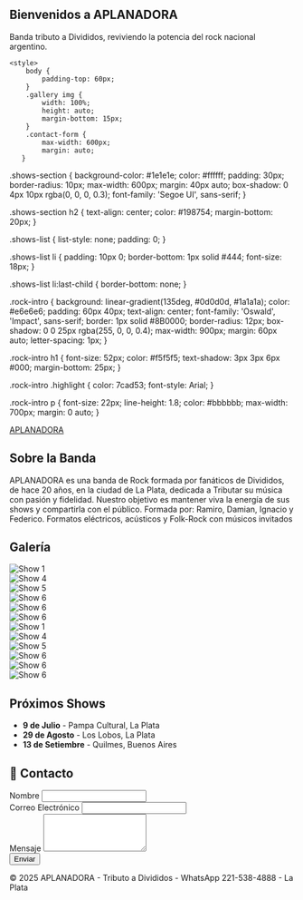 
<!DOCTYPE html>
<html lang="es">
<head>
    <meta charset="UTF-8">
    <title>APLANADORA - Tributo a Divididos</title>
    <link href="https://cdn.jsdelivr.net/npm/bootstrap@5.3.0/dist/css/bootstrap.min.css" rel="stylesheet">

<section class="rock-intro">
	<h1><span class="highlight">Bienvenidos a APLANADORA</span></h1>
  <p>Banda tributo a Divididos, reviviendo la potencia del rock nacional argentino.</p>
</section>


    <style>
        body {
            padding-top: 60px;			
        }
        .gallery img {
            width: 100%;
            height: auto;
            margin-bottom: 15px;			
        }
        .contact-form {
            max-width: 600px;
            margin: auto;
	   }
		
.shows-section {
  background-color: #1e1e1e;
  color: #ffffff;
  padding: 30px;
  border-radius: 10px;
  max-width: 600px;
  margin: 40px auto;
  box-shadow: 0 4px 10px rgba(0, 0, 0, 0.3);
  font-family: 'Segoe UI', sans-serif;
}

.shows-section h2 {
  text-align: center;
  color: #198754;
  margin-bottom: 20px;
}

.shows-list {
  list-style: none;
  padding: 0;
}

.shows-list li {
  padding: 10px 0;
  border-bottom: 1px solid #444;
  font-size: 18px;
}

.shows-list li:last-child {
  border-bottom: none;
}

.rock-intro {
  background: linear-gradient(135deg, #0d0d0d, #1a1a1a);
  color: #e6e6e6;
  padding: 60px 40px;
  text-align: center;
  font-family: 'Oswald', 'Impact', sans-serif;
  border: 1px solid #8B0000;
  border-radius: 12px;
  box-shadow: 0 0 25px rgba(255, 0, 0, 0.4);
  max-width: 900px;
  margin: 60px auto;
  letter-spacing: 1px;
}

.rock-intro h1 {
  font-size: 52px;
  color: #f5f5f5;
  text-shadow: 3px 3px 6px #000;
  margin-bottom: 25px;
}

.rock-intro .highlight {
  color: 7cad53;
  font-style: Arial;
}

.rock-intro p {
  font-size: 22px;
  line-height: 1.8;
  color: #bbbbbb;
  max-width: 700px;
  margin: 0 auto;
}


</style>
</head>
<body>

<nav class="navbar navbar-expand-lg navbar-dark bg-success fixed-top">
    <div class="container-fluid">
        <a class="navbar-brand" href="#">APLANADORA</a>
    </div>
</nav>


<div class="container my-5">
    <h2>Sobre la Banda</h2>
    <p>APLANADORA es una banda de Rock formada por fanáticos de Divididos, de hace 20 años, en la ciudad de La Plata, dedicada a Tributar su música con pasión y fidelidad. Nuestro objetivo es mantener viva la energía de sus shows y compartirla con el público. Formada por: Ramiro, Damian, Ignacio y Federico. Formatos eléctricos, acústicos y Folk-Rock con músicos invitados</p>
</div>

<div class="container my-5">
    <h2>Galería</h2>
    <div class="row gallery">
        <div class="col-md-2"><img src="img2.jpeg" alt="Show 1"></div>
        <div class="col-md-2"><img src="img4.jpeg" alt="Show 4"></div>
        <div class="col-md-2"><img src="img5.jpeg" alt="Show 5"></div>
        <div class="col-md-2"><img src="img6.jpeg" alt="Show 6"></div>
        <div class="col-md-2"><img src="img7.jpeg" alt="Show 6"></div>
        <div class="col-md-2"><img src="img8.jpeg" alt="Show 6"></div>
        <div class="col-md-2"><img src="img9.jpeg" alt="Show 1"></div>
        <div class="col-md-2"><img src="img10.jpeg" alt="Show 4"></div>
        <div class="col-md-2"><img src="img11.jpeg" alt="Show 5"></div>
        <div class="col-md-2"><img src="img12.jpeg" alt="Show 6"></div>
        <div class="col-md-2"><img src="img13.jpeg" alt="Show 6"></div>
        <div class="col-md-2"><img src="img14.jpeg" alt="Show 6"></div>
    </div>
</div>

 <section class="shows-section">
  <h2>Próximos Shows</h2>
  <ul class="shows-list">
    <li><strong>9 de Julio</strong> - Pampa Cultural, La Plata</li>
    <li><strong>29 de Agosto</strong> - Los Lobos, La Plata</li>
    <li><strong>13 de Setiembre</strong> - Quilmes, Buenos Aires</li>
  </ul>
</section>



<div class="container my-5 rock-form-dark">
  <h2>📨 Contacto</h2>
  <form class="contact-form">
    <div class="mb-3">      <label for="nombre" class="form-label">Nombre</label>
      <input type="text" class="form-control" id="nombre" required>
    </div>
    <div class="mb-3">
      <label for="correo" class="form-label">Correo Electrónico</label>
      <input type="email" class="form-control" id="correo" required>
    </div>
    <div class="mb-3">
      <label for="mensaje" class="form-label">Mensaje</label>
      <textarea class="form-control" id="mensaje" rows="4" required></textarea>
    </div>
    <button type="submit" class="btn btn-dark">Enviar</button>
  </form>
</div>


<footer class="bg-success text-white text-center py-2">
    <p>&copy; 2025 APLANADORA - Tributo a Divididos - WhatsApp 221-538-4888 - La Plata</p>
</footer>

</body>
</html>
